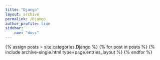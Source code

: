 ```yaml
---
title: "Django"
layout: archive
permalink: /Django
author_profile: true
sidebar:
    nav: "docs"
---
```


{% assign posts = site.categories.Django %}
{% for post in posts %} {% include archive-single.html type=page.entries_layout %} {% endfor %}
